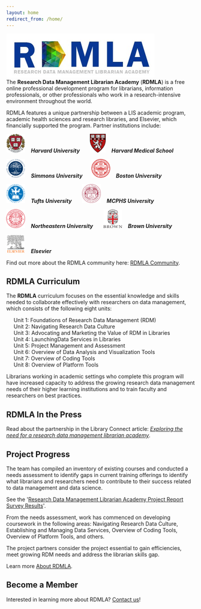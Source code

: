 ```yaml
---
layout: home
redirect_from: /home/
---
```


<img src="images/RDMLA-logo.jpg" alt="RDMLA Logo"> <br>
The **Research Data Management Librarian Academy** (**RDMLA**) is a free online professional development program for librarians, information professionals, or other professionals who work in a research-intensive environment throughout the world. 

RDMLA features a unique partnership between a LIS academic program, academic health sciences and research libraries, and Elsevier, which financially supported the program. Partner institutions include: <br>

<img src="images/harvard.png" alt="Harvard Logo" style="width:50px;height:50px;"> &nbsp;&nbsp;&nbsp;***Harvard University*** &nbsp;&nbsp; &nbsp;&nbsp; 
<img src="images/harvard-medical-school.png" alt="Harvard Medical School Logo" style="width:width:50px;height:50px;"> &nbsp;&nbsp;&nbsp;***Harvard Medical School*** <br>

<img src="images/simmons.png" alt="Simmons Logo" style="width:width:50px;height:50px;"> &nbsp;&nbsp;&nbsp;***Simmons University***&nbsp;&nbsp; &nbsp;&nbsp; 
<img src="images/boston.png" alt="Boston Logo" style="width:50px;height:50px;"> &nbsp;&nbsp;&nbsp;***Boston University*** <br>

<img src="images/tufts.png" alt="Tufts Logo" style="width:50px;height:50px;"> &nbsp;&nbsp;&nbsp;***Tufts University***  &nbsp;&nbsp;&nbsp; &nbsp;
<img src="images/mcphs.png" alt="MCPHS Logo" style="width:50px;height:50px;"> &nbsp;&nbsp;&nbsp;***MCPHS University***<br>

<img src="images/northeastern.png" alt="Northeastern Logo" style="width:50px;height:50px;"> &nbsp;&nbsp;&nbsp;***Northeastern University*** &nbsp;&nbsp;&nbsp; &nbsp;
<img src="images/brown.png" alt="Brown Logo" style="width:50px;height:50px;"> &nbsp;&nbsp;&nbsp;***Brown University***<br>

<img src="images/elsevier.png" alt="Elsevier Logo" style="width:50px;height:50px;"> &nbsp;&nbsp;&nbsp;***Elsevier***<br>

Find out more about the RDMLA community here: <a href="https://rdmla.github.io/home/partners/">RDMLA Community</a>.

## RDMLA Curriculum
The **RDMLA** curriculum focuses on the essential knowledge and skills needed to collaborate effectively with researchers on data management, which consists of the following eight units: 

&nbsp;&nbsp;&nbsp;&nbsp;&nbsp;Unit 1: Foundations of Research Data Management (RDM) <br>
&nbsp;&nbsp;&nbsp;&nbsp;&nbsp;Unit 2: Navigating Research Data Culture <br>
&nbsp;&nbsp;&nbsp;&nbsp;&nbsp;Unit 3: Advocating and Marketing the Value of RDM in Libraries <br>
&nbsp;&nbsp;&nbsp;&nbsp;&nbsp;Unit 4: LaunchingData Services in Libraries <br>
&nbsp;&nbsp;&nbsp;&nbsp;&nbsp;Unit 5: Project Management and Assessment <br>
&nbsp;&nbsp;&nbsp;&nbsp;&nbsp;Unit 6: Overview of Data Analysis and Visualization Tools <br>
&nbsp;&nbsp;&nbsp;&nbsp;&nbsp;Unit 7: Overview of Coding Tools <br>
&nbsp;&nbsp;&nbsp;&nbsp;&nbsp;Unit 8: Overview of Platform Tools <br>

Librarians working in academic settings who complete this program will have increased capacity to address the growing research data management needs of their higher learning institutions and to train faculty and researchers on best practices.
 

## RDMLA In the Press

Read about the partnership in the Library Connect article: <i><a href="https://libraryconnect.elsevier.com/articles/exploring-need-research-data-management-librarian-academy">Exploring the need for a research data management librarian academy</a></i>.

## Project Progress

The team has compiled an inventory of existing courses and conducted a needs assessment to identify gaps in current training offerings to identify what librarians and researchers need to contribute to their success related to data management and data science. 

See the '<a href="https://rdmla.github.io/home/about/">Research Data Management Librarian Academy Project Report Survey Results</a>'.

From the needs assessment, work has commenced on developing coursework in the following areas: Navigating Research Data Culture, Establishing and Managing Data Services, Overview of Coding Tools, Overview of Platform Tools, and others. 

The project partners consider the project essential to gain efficiencies, meet growing RDM needs and address the librarian skills gap.

Learn more <a href="https://rdmla.github.io/about/">About RDMLA</a>.


## Become a Member

Interested in learning more about RDMLA? <a href="https://rdmla.github.io/contact/">Contact us</a>!

